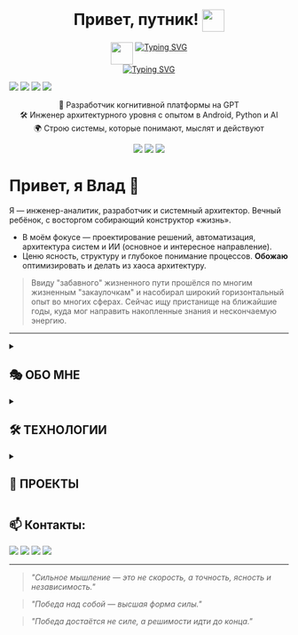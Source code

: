 <h1 align="center">Привет, путник! <img src="https://raw.githubusercontent.com/JayantGoel001/JayantGoel001/refs/heads/master/GIF/Hi.gif" width="40px" style="vertical-align:middle"/></h1>
<!-- <a href="https://git.io/typing-svg"><img src="https://readme-typing-svg.demolab.com?font=Fira+Code&pause=1000&width=636&lines=Analytical+engineer%2C+developer+%26+system+architect" alt="Typing SVG" /></a> -->
<!-- <a href="https://git.io/typing-svg"><img src="https://readme-typing-svg.demolab.com?font=Fira+Code&weight=600&size=27&duration=3000&pause=1000&multiline=true&width=800&height=100&lines=%D0%9F%D1%80%D0%B8%D0%B2%D0%B5%D1%82%2C+%D1%81%D1%82%D1%80%D0%B0%D0%BD%D0%BD%D0%B8%D0%BA!+%D0%9C%D0%B5%D0%BD%D1%8F+%D0%B7%D0%BE%D0%B2%D1%83%D1%82+%D0%92%D0%BB%D0%B0%D0%B4.;Analytical+engineer%2C+developer+%26+system+architect" alt="Typing SVG" /></a> -->

<p align="center">
  <img src="https://raw.githubusercontent.com/JayantGoel001/JayantGoel001/refs/heads/master/GIF/Hi.gif" width="40px" hight="40px" style="vertical-align:top"/>
  <a href="https://git.io/typing-svg"><img src="https://readme-typing-svg.demolab.com?font=Fira+Code&weight=600&size=27&duration=3000&pause=1000&multiline=true&width=800&heightqqqqqqqqqq=40&lines=%D0%9F%D1%80%D0%B8%D0%B2%D0%B5%D1%82%2C+%D1%81%D1%82%D1%80%D0%B0%D0%BD%D0%BD%D0%B8%D0%BA!+%D0%9C%D0%B5%D0%BD%D1%8F+%D0%B7%D0%BE%D0%B2%D1%83%D1%82+%D0%92%D0%BB%D0%B0%D0%B4." alt="Typing SVG" /></a><br>
  <a href="https://git.io/typing-svg"><img src="https://readme-typing-svg.demolab.com?font=Fira+Code&weight=600&size=27&duration=3000&pause=1000&multiline=true&width=800&height=40&lines=Analytical+engineer%2C+developer+%26+system+architect" alt="Typing SVG" /></a>
</p>

<p align="left">
  <a href="mailto:vkuvalin@yandex.ru"><img src="https://img.shields.io/badge/Email-vkualvin@yandex.ru-blue?style=flat&logo=gmail"/></a>
  <a href="https://t.me/steppz"><img src="https://img.shields.io/badge/Telegram-@Steppz-blue?style=flat&logo=telegram"/></a>
  <a href="https://vk.com/steppzz"><img src="https://img.shields.io/badge/VK-Steppz-4a76a8?style=flat&logo=vk"/></a>
  <a href="https://hh.ru/resume/e3012586ff0c86b4e10039ed1f51784c476b34"><img src="https://img.shields.io/badge/Резюме-HH-critical?style=flat&logo=adobeacrobatreader"/></a>
</p>
<p align="center"">
  🧠 Разработчик когнитивной платформы на GPT<br/>
  🛠 Инженер архитектурного уровня с опытом в Android, Python и AI<br/>
  🌍 Строю системы, которые понимают, мыслят и действуют
</p>

<p align="center">
  <img src="https://img.shields.io/badge/Android-Kotlin-blue?style=for-the-badge&logo=kotlin"/>
  <img src="https://img.shields.io/badge/AI-GPT4-green?style=for-the-badge&logo=OpenAI"/>
  <img src="https://img.shields.io/badge/Backend-Python-yellow?style=for-the-badge&logo=python"/>
</p>


# Привет, я Влад 👋

Я — инженер-аналитик, разработчик и системный архитектор. Вечный ребёнок, с восторгом собирающий конструктор «жизнь».
- В моём фокусе — проектирование решений, автоматизация, архитектура систем и ИИ (основное и интересное направление).  
- Ценю ясность, структуру и глубокое понимание процессов. **Обожаю** оптимизировать и делать из хаоса архитектуру.

> Ввиду "забавного" жизненного пути прошёлся по многим жизненным "закаулочкам" и насобирал широкий горизонтальный опыт во многих сферах.
> Сейчас ищу пристанище на ближайшие годы, куда мог направить накопленные знания и нескончаемую энергию.

---
<details><summary><h2>🎭 ОБО МНЕ</h2></summary>
  <br>
  
  - Разрабатывал сложные enterprise-решения в ВТБ: архитектура, автоматизация, data pipeline'ы
  - Обучался Android-разработке (Kotlin, Jetpack Compose, MVVM, Firebase и др.)
  - Создал **Analyst Machine** — адаптивную мета-когнитивную надстройку над GPT с многуровневой логикой.
  - Люблю нестандартные задачи, системное мышление и глубокую проработку

  > Откуда-то набрался креативности, что по ночам мучает: мозг требует инноваций и оптимизировать что-нибудь - обожаю!   
  > В жизни успел повлиять и поковыряться во всём, что попадало в поле зрения :)

---
</details><details><summary><h2>🛠️ ТЕХНОЛОГИИ</h2></summary>
  
  - **Backend & Data:**  
    `Python`, `SQL`, `PostgreSQL`, `Django`, `Airflow`, `REST API`

  - **Frontend & Web:**  
    `HTML5`, `CSS3`, `JavaScript`, `Django templates`

  - **Android:**  
    `Kotlin`, `Jetpack Compose`, `Android SDK`, `Android Jetpack`, `Clean Architecture`,  
    `MVVM`, `Room`, `Retrofit`, `LiveData`, `Flows`, `Firebase`, `Dagger 2`,  
    `Navigation`, `Animations`, `Services`, `Broadcast Receivers`, `Content Providers`

  - **AI & Cognitive Systems:**  
    `GPT-4`, `Prompt Engineering`, `Cognitive Architecture`, `meta-reasoning`, `logic-first design`, `Markdown`

  - **Automation & Tools:**  
    `Bash`, `PowerShell`, `AutoHotkey`, `Git`, `Swagger`, `Grafana`, `OpenShift`

  - **Web Automation & Scripting:**  
    `urllib`, `http.cookiejar`, `html.parser`, `json`, `re`, `ssl`, `subprocess`, `threading`, `os`, `sys`, `time`, `datetime`

  - **Infrastructure & Environments:**  
    `Unix`, `Linux (RedHat)`, `Windows`,  `Jira`, `Confluence`

---
</details><details><summary><h2>📌 ПРОЕКТЫ</h2></summary>

  ### 🤖 [Analyst Machine](https://github.com/Vkuvalin/Analyst-Machine)
  > Когнитивная модификация ChatGPT, построенная на принципах логики, мета-рефлексии и архитектуры мышления  

  - В основе — фреймворк мышления: маршруты взаимодействия, шаблоны рассуждений,
  контроль логики и смысловой целостности. Система адаптируется под разные типы
  задач (глубокий управляемый анализ, обучение, ресерч), поддерживает стилистические
  режимы, автоматическое форматирование и пошаговую декомпозицию.

  ### 🧠 [BrainStorm](https://github.com/Vkuvalin/BrainStorm) - Android-игра с архитектурой MVP+ и Jetpack Compose. Реплика легенды - BrainWars
  ### 🧩 [AutoHotkey](https://github.com/Vkuvalin/AutoHotkey) - Искренне рекомендую ознакомиться и обуздать - мощный язык для Windows

---
</details>

## 📫 Контакты:

<p align="left">
  <a href="mailto:vkuvalin@yandex.ru"><img src="https://img.shields.io/badge/Email-vkualvin@yandex.ru-blue?style=flat&logo=gmail"/></a>
  <a href="https://t.me/steppz"><img src="https://img.shields.io/badge/Telegram-@Steppz-blue?style=flat&logo=telegram"/></a>
  <a href="https://vk.com/steppzz"><img src="https://img.shields.io/badge/VK-Steppz-4a76a8?style=flat&logo=vk"/></a>
  <a href="https://hh.ru/resume/e3012586ff0c86b4e10039ed1f51784c476b34"><img src="https://img.shields.io/badge/Resume-PDF-critical?style=flat&logo=adobeacrobatreader"/></a>
</p>


---

> _"Сильное мышление — это не скорость, а точность, ясность и независимость."_

> _"Победа над собой — высшая форма силы."_

> _"Победа достаётся не силе, а решимости идти до конца."_
